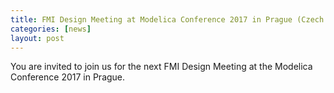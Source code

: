 ```yaml
---
title: FMI Design Meeting at Modelica Conference 2017 in Prague (Czech Republic)
categories: [news]
layout: post
---
```


You are invited to join us for the next FMI Design Meeting at the Modelica Conference 2017 in Prague.
